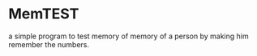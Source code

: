 # MemTEST
a simple program to test memory of memory of  a person by making him remember the numbers.
